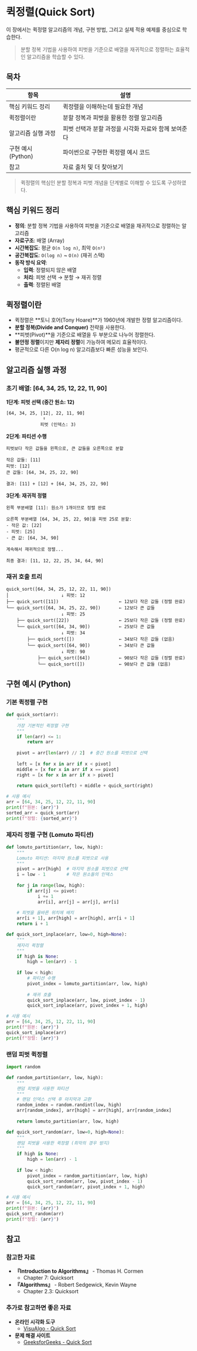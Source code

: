# 퀵정렬(Quick Sort)

이 장에서는 퀵정렬 알고리즘의 개념, 구현 방법, 그리고 실제 적용 예제를 중심으로 학습한다.

> 분할 정복 기법을 사용하여 피벗을 기준으로 배열을 재귀적으로 정렬하는 효율적인 알고리즘을 학습할 수 있다.

## 목차

| 항목 | 설명 |
|------|------|
| 핵심 키워드 정리 | 퀵정렬을 이해하는데 필요한 개념 |
| 퀵정렬이란 | 분할 정복과 피벗을 활용한 정렬 알고리즘 |
| 알고리즘 실행 과정 | 피벗 선택과 분할 과정을 시각화 자료와 함께 보여준다 |
| 구현 예시 (Python) | 파이썬으로 구현한 퀵정렬 예시 코드 |
| 참고 | 자료 출처 및 더 찾아보기 |

> 퀵정렬의 핵심인 분할 정복과 피벗 개념을 단계별로 이해할 수 있도록 구성하였다.

## 핵심 키워드 정리

* **정의**: 분할 정복 기법을 사용하여 피벗을 기준으로 배열을 재귀적으로 정렬하는 알고리즘
* **자료구조**: 배열 (Array)
* **시간복잡도**: 평균 `O(n log n)`, 최악 `O(n²)`
* **공간복잡도**: `O(log n)` ~ `O(n)` (재귀 스택)
* **동작 방식 요약**:
  * **입력**: 정렬되지 않은 배열
  * **처리**: 피벗 선택 → 분할 → 재귀 정렬
  * **출력**: 정렬된 배열

## 퀵정렬이란

* 퀵정렬은 **토니 호어(Tony Hoare)**가 1960년에 개발한 정렬 알고리즘이다.
* **분할 정복(Divide and Conquer)** 전략을 사용한다.
* **피벗(Pivot)**을 기준으로 배열을 두 부분으로 나누어 정렬한다.
* **불안정 정렬**이지만 **제자리 정렬**이 가능하여 메모리 효율적이다.
* 평균적으로 다른 O(n log n) 알고리즘보다 빠른 성능을 보인다.


## 알고리즘 실행 과정

### 초기 배열: [64, 34, 25, 12, 22, 11, 90]

**1단계: 피벗 선택 (중간 원소: 12)**
```
[64, 34, 25, |12|, 22, 11, 90]
              ↑
             피벗 (인덱스: 3)
```

**2단계: 파티션 수행**
```
피벗보다 작은 값들을 왼쪽으로, 큰 값들을 오른쪽으로 분할

작은 값들: [11]
피벗: [12]
큰 값들: [64, 34, 25, 22, 90]

결과: [11] + [12] + [64, 34, 25, 22, 90]
```

**3단계: 재귀적 정렬**
```
왼쪽 부분배열 [11]: 원소가 1개이므로 정렬 완료

오른쪽 부분배열 [64, 34, 25, 22, 90]을 피벗 25로 분할:
- 작은 값: [22]
- 피벗: [25]  
- 큰 값: [64, 34, 90]

계속해서 재귀적으로 정렬...

최종 결과: [11, 12, 22, 25, 34, 64, 90]
```

### 재귀 호출 트리
```
quick_sort([64, 34, 25, 12, 22, 11, 90])
│                    ↓ 피벗: 12
├── quick_sort([11])                       ← 12보다 작은 값들 (정렬 완료)
└── quick_sort([64, 34, 25, 22, 90])       ← 12보다 큰 값들
                     ↓ 피벗: 25
    ├── quick_sort([22])                   ← 25보다 작은 값들 (정렬 완료)
    └── quick_sort([64, 34, 90])           ← 25보다 큰 값들
                     ↓ 피벗: 34
        ├── quick_sort([])                 ← 34보다 작은 값들 (없음)
        └── quick_sort([64, 90])           ← 34보다 큰 값들
                     ↓ 피벗: 90
            ├── quick_sort([64])           ← 90보다 작은 값들 (정렬 완료)
            └── quick_sort([])             ← 90보다 큰 값들 (없음)
```

## 구현 예시 (Python)

### 기본 퀵정렬 구현

```python
def quick_sort(arr):
    """
    가장 기본적인 퀵정렬 구현
    """
    if len(arr) <= 1:
        return arr
    
    pivot = arr[len(arr) // 2]  # 중간 원소를 피벗으로 선택
    
    left = [x for x in arr if x < pivot]
    middle = [x for x in arr if x == pivot]
    right = [x for x in arr if x > pivot]
    
    return quick_sort(left) + middle + quick_sort(right)

# 사용 예시
arr = [64, 34, 25, 12, 22, 11, 90]
print(f"원본: {arr}")
sorted_arr = quick_sort(arr)
print(f"정렬: {sorted_arr}")
```

### 제자리 정렬 구현 (Lomuto 파티션)

```python
def lomuto_partition(arr, low, high):
    """
    Lomuto 파티션: 마지막 원소를 피벗으로 사용
    """
    pivot = arr[high]  # 마지막 원소를 피벗으로 선택
    i = low - 1        # 작은 원소들의 인덱스
    
    for j in range(low, high):
        if arr[j] <= pivot:
            i += 1
            arr[i], arr[j] = arr[j], arr[i]
    
    # 피벗을 올바른 위치에 배치
    arr[i + 1], arr[high] = arr[high], arr[i + 1]
    return i + 1

def quick_sort_inplace(arr, low=0, high=None):
    """
    제자리 퀵정렬
    """
    if high is None:
        high = len(arr) - 1
    
    if low < high:
        # 파티션 수행
        pivot_index = lomuto_partition(arr, low, high)
        
        # 재귀 호출
        quick_sort_inplace(arr, low, pivot_index - 1)
        quick_sort_inplace(arr, pivot_index + 1, high)

# 사용 예시
arr = [64, 34, 25, 12, 22, 11, 90]
print(f"원본: {arr}")
quick_sort_inplace(arr)
print(f"정렬: {arr}")
```

### 랜덤 피벗 퀵정렬

```python
import random

def random_partition(arr, low, high):
    """
    랜덤 피벗을 사용한 파티션
    """
    # 랜덤 인덱스 선택 후 마지막과 교환
    random_index = random.randint(low, high)
    arr[random_index], arr[high] = arr[high], arr[random_index]
    
    return lomuto_partition(arr, low, high)

def quick_sort_random(arr, low=0, high=None):
    """
    랜덤 피벗을 사용한 퀵정렬 (최악의 경우 방지)
    """
    if high is None:
        high = len(arr) - 1
    
    if low < high:
        pivot_index = random_partition(arr, low, high)
        quick_sort_random(arr, low, pivot_index - 1)
        quick_sort_random(arr, pivot_index + 1, high)

# 사용 예시
arr = [64, 34, 25, 12, 22, 11, 90]
print(f"원본: {arr}")
quick_sort_random(arr)
print(f"정렬: {arr}")
```

## 참고

### 참고한 자료
* **『Introduction to Algorithms』** - Thomas H. Cormen
  * Chapter 7: Quicksort
* **『Algorithms』** - Robert Sedgewick, Kevin Wayne  
  * Chapter 2.3: Quicksort

### 추가로 참고하면 좋은 자료
* **온라인 시각화 도구**
  * [VisuAlgo - Quick Sort](https://visualgo.net/en/sorting)
* **문제 해결 사이트**
  * [GeeksforGeeks - Quick Sort](https://www.geeksforgeeks.org/quick-sort/)